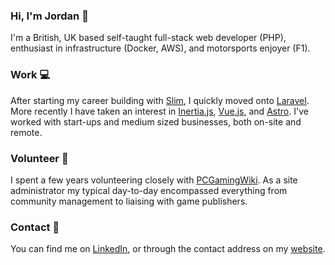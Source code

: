 ### Hi, I'm Jordan 👋

I'm a British, UK based self-taught full-stack web developer (PHP), enthusiast in infrastructure (Docker, AWS), and motorsports enjoyer (F1).

### Work 💻

After starting my career building with [Slim](https://www.slimframework.com/), I quickly moved onto [Laravel](https://laravel.com/). More recently I have taken an interest in [Inertia.js](https://inertiajs.com/), [Vue.js](https://vuejs.org/), and [Astro](https://astro.build/). I've worked with start-ups and medium sized businesses, both on-site and remote.

### Volunteer 🫶

I spent a few years volunteering closely with [PCGamingWiki](https://en.wikipedia.org/wiki/PCGamingWiki). As a site administrator my typical day-to-day encompassed everything from community management to liaising with game publishers.

### Contact 💬

You can find me on [LinkedIn](https://www.linkedin.com/in/jordanheale/), or through the contact address on my [website](https://www.pridit.co.uk).
